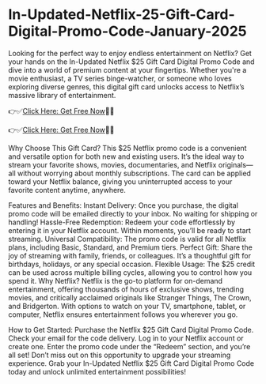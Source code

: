 # In-Updated-Netflix-25-Gift-Card-Digital-Promo-Code-January-2025
Looking for the perfect way to enjoy endless entertainment on Netflix? Get your hands on the In-Updated Netflix $25 Gift Card Digital Promo Code and dive into a world of premium content at your fingertips. Whether you're a movie enthusiast, a TV series binge-watcher, or someone who loves exploring diverse genres, this digital gift card unlocks access to Netflix’s massive library of entertainment.


👉✅[Click Here: Get Free Now](https://btadeal.com/net3f1x2/)🔶🔷

👉✅[Click Here: Get Free Now](https://btadeal.com/net3f1x2/)🔶🔷


Why Choose This Gift Card?
This $25 Netflix promo code is a convenient and versatile option for both new and existing users. It’s the ideal way to stream your favorite shows, movies, documentaries, and Netflix originals—all without worrying about monthly subscriptions. The card can be applied toward your Netflix balance, giving you uninterrupted access to your favorite content anytime, anywhere.

Features and Benefits:
Instant Delivery: Once you purchase, the digital promo code will be emailed directly to your inbox. No waiting for shipping or handling!
Hassle-Free Redemption: Redeem your code effortlessly by entering it in your Netflix account. Within moments, you’ll be ready to start streaming.
Universal Compatibility: The promo code is valid for all Netflix plans, including Basic, Standard, and Premium tiers.
Perfect Gift: Share the joy of streaming with family, friends, or colleagues. It’s a thoughtful gift for birthdays, holidays, or any special occasion.
Flexible Usage: The $25 credit can be used across multiple billing cycles, allowing you to control how you spend it.
Why Netflix?
Netflix is the go-to platform for on-demand entertainment, offering thousands of hours of exclusive shows, trending movies, and critically acclaimed originals like Stranger Things, The Crown, and Bridgerton. With options to watch on your TV, smartphone, tablet, or computer, Netflix ensures entertainment follows you wherever you go.

How to Get Started:
Purchase the Netflix $25 Gift Card Digital Promo Code.
Check your email for the code delivery.
Log in to your Netflix account or create one.
Enter the promo code under the “Redeem” section, and you’re all set!
Don’t miss out on this opportunity to upgrade your streaming experience. Grab your In-Updated Netflix $25 Gift Card Digital Promo Code today and unlock unlimited entertainment possibilities!
